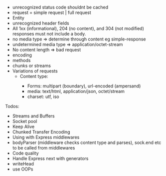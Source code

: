 - unrecognized status code shouldnt be cached
- request = simple request | full request
- Entity
- unrecognized header fields
- All 1xx (informational), 204 (no content), and 304 (not modified) responses must not include a body.
- no media type => determine through content eg simple-response
- undetermined media type => application/octet-stream
- No content length => bad request
- encoding
- methods
- chunks or streams
- Variations of requests
    - Content type: <media-type><charset>
        - Forms: multipart (boundary), url-encoded (ampersand)
        - media: text/html, application/json, octet/stream
        - charset: utf, iso

Todos:
- Streams and Buffers
- Socket pool
- Keep Alive
- Chunked Transfer Encoding
- Using with Express middlewares
- bodyParser (middleware checks content type and parses), sock.end etc to be called from middlewares
- Code quality
- Handle Express next with generators
- writeHead
- use OOPs